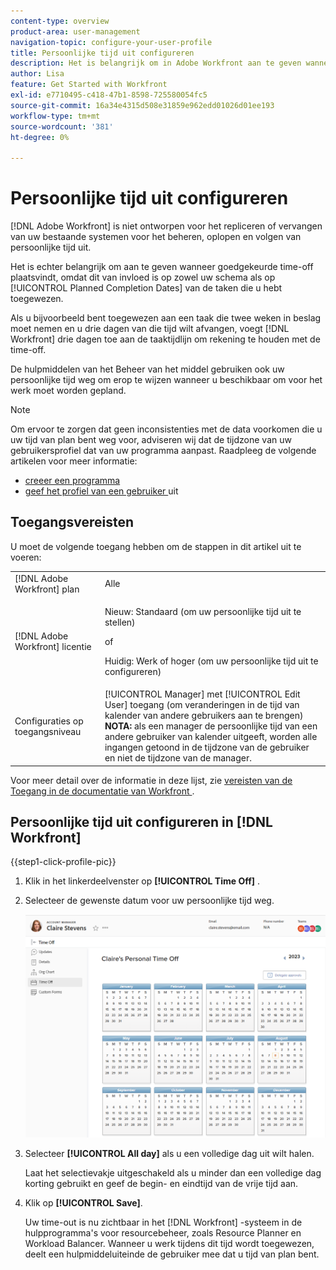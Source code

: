 ```yaml
---
content-type: overview
product-area: user-management
navigation-topic: configure-your-user-profile
title: Persoonlijke tijd uit configureren
description: Het is belangrijk om in Adobe Workfront aan te geven wanneer goedgekeurde time-off plaatsvindt, omdat dit van invloed is op uw planning en op de geplande voltooiingsdatums van de taken waaraan u bent toegewezen.
author: Lisa
feature: Get Started with Workfront
exl-id: e7710495-c418-47b1-8598-725580054fc5
source-git-commit: 16a34e4315d508e31859e962edd01026d01ee193
workflow-type: tm+mt
source-wordcount: '381'
ht-degree: 0%

---
```


# Persoonlijke tijd uit configureren

<!-- Audited: 12/2023 -->

[!DNL Adobe Workfront] is niet ontworpen voor het repliceren of vervangen van uw bestaande systemen voor het beheren, oplopen en volgen van persoonlijke tijd uit.

Het is echter belangrijk om aan te geven wanneer goedgekeurde time-off plaatsvindt, omdat dit van invloed is op zowel uw schema als op [!UICONTROL Planned Completion Dates] van de taken die u hebt toegewezen.

Als u bijvoorbeeld bent toegewezen aan een taak die twee weken in beslag moet nemen en u drie dagen van die tijd wilt afvangen, voegt [!DNL Workfront] drie dagen toe aan de taaktijdlijn om rekening te houden met de time-off.

De hulpmiddelen van het Beheer van het middel gebruiken ook uw persoonlijke tijd weg om erop te wijzen wanneer u beschikbaar om voor het werk moet worden gepland.

>[!NOTE]
>
>Om ervoor te zorgen dat geen inconsistenties met de data voorkomen die u uw tijd van plan bent weg voor, adviseren wij dat de tijdzone van uw gebruikersprofiel dat van uw programma aanpast. Raadpleeg de volgende artikelen voor meer informatie:
>
>* [ creeer een programma ](../../../administration-and-setup/set-up-workfront/configure-timesheets-schedules/create-schedules.md)
>* [ geef het profiel van een gebruiker ](../../../administration-and-setup/add-users/create-and-manage-users/edit-a-users-profile.md) uit
>

## Toegangsvereisten

U moet de volgende toegang hebben om de stappen in dit artikel uit te voeren:

<table style="table-layout:auto"> 
 <col> 
 </col> 
 <col> 
 </col> 
 <tbody> 
  <tr> 
   <td role="rowheader">[!DNL Adobe Workfront] plan</td> 
   <td>Alle</td> 
  </tr> 
  <tr> 
   <td role="rowheader">[!DNL Adobe Workfront] licentie</td> 
   <td> <p>Nieuw: Standaard (om uw persoonlijke tijd uit te stellen)</p>
        <p>of</p>
        <p>Huidig: Werk of hoger (om uw persoonlijke tijd uit te configureren)</p> </td>
  </tr> 
  <tr> 
   <td role="rowheader">Configuraties op toegangsniveau</td> 
   <td>[!UICONTROL Manager] met [!UICONTROL Edit User] toegang (om veranderingen in de tijd van kalender van andere gebruikers aan te brengen) <br>
   <strong> NOTA:</strong> als een manager de persoonlijke tijd van een andere gebruiker van kalender uitgeeft, worden alle ingangen getoond in de tijdzone van de gebruiker en niet de tijdzone van de manager.</td> 
  </tr> 
 </tbody> 
</table>

Voor meer detail over de informatie in deze lijst, zie [ vereisten van de Toegang in de documentatie van Workfront ](/help/quicksilver/administration-and-setup/add-users/access-levels-and-object-permissions/access-level-requirements-in-documentation.md).

## Persoonlijke tijd uit configureren in [!DNL Workfront]

{{step1-click-profile-pic}}

1. Klik in het linkerdeelvenster op **[!UICONTROL Time Off]** .
1. Selecteer de gewenste datum voor uw persoonlijke tijd weg.

   ![ Persoonlijke tijd van kalender ](assets/personal-time-off-calendar.png)

1. Selecteer **[!UICONTROL All day]** als u een volledige dag uit wilt halen.

   Laat het selectievakje uitgeschakeld als u minder dan een volledige dag korting gebruikt en geef de begin- en eindtijd van de vrije tijd aan.

1. Klik op **[!UICONTROL Save]**.

   Uw time-out is nu zichtbaar in het [!DNL Workfront] -systeem in de hulpprogramma&#39;s voor resourcebeheer, zoals Resource Planner en Workload Balancer. Wanneer u werk tijdens dit tijd wordt toegewezen, deelt een hulpmiddeluiteinde de gebruiker mee dat u tijd van plan bent.
